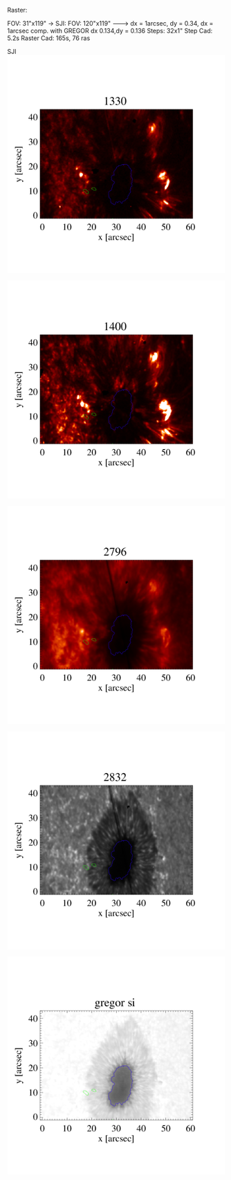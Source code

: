 Raster:

FOV:	31"x119" -> SJI: FOV:	120"x119" ---> dx = 1arcsec, dy = 0.34, dx = 1arcsec comp. with GREGOR dx 0.134,dy = 0.136
Steps:	32x1"
Step Cad:	5.2s
Raster Cad:	165s, 76 ras

SJI
![Ir1330](https://github.com/mbenko908/Inversion/blob/eed732c9ad146fe5dfeafa1478533c5daf5251d2/IRIS/irr_1330.png)

![Ir1400](https://github.com/mbenko908/Inversion/blob/e0cb86ab47a98abd9351946059586daead9d85c8/IRIS/irr_1400.png)

![Ir2796](https://github.com/mbenko908/Inversion/blob/2b65af23e78a3ea0927785d325da6bb624873e41/IRIS/irr_2796.png)

![Ir2832](https://github.com/mbenko908/Inversion/blob/f0607a5b83b73abc9b435188382fd92400433d5d/IRIS/irr_2832.png)

![GrisSi](https://github.com/mbenko908/Inversion/blob/164096392acedec83358f137c34a208c0e34f9cd/IRIS/grrr_si.png)
